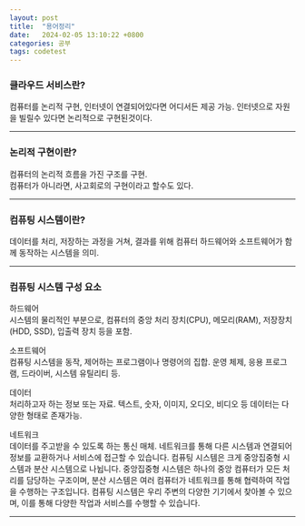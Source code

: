 ```yaml
---
layout: post
title:  "용어정리"
date:   2024-02-05 13:10:22 +0800
categories: 공부
tags: codetest
---
```


<H3>클라우드 서비스란?</H3>
컴퓨터를 논리적 구현, 인터넷이 연결되어있다면 어디서든 제공 가능.
인터넷으로 자원을 빌릴수 있다면 논리적으로 구현된것이다.

___

<H3>논리적 구현이란?</H3>
컴퓨터의 논리적 흐름을 가진 구조를 구현.
<BR>
컴퓨터가 아니라면, 사고회로의 구현이라고 할수도 있다.

___

<H3>컴퓨팅 시스템이란?</H3>
데이터를 처리, 저장하는 과정을 거쳐, 결과를 위해 컴퓨터 하드웨어와 소프트웨어가 함께 동작하는 시스템을 의미. 

___

<H3>컴퓨팅 시스템 구성 요소</H3>

하드웨어
<br>
시스템의 물리적인 부분으로, 컴퓨터의 중앙 처리 장치(CPU), 메모리(RAM), 저장장치(HDD, SSD), 입출력 장치 등을 포함.

소프트웨어
<br>
컴퓨팅 시스템을 동작, 제어하는 프로그램이나 명령어의 집합. 
운영 체제, 응용 프로그램, 드라이버, 시스템 유틸리티 등.

데이터
<br>
처리하고자 하는 정보 또는 자료. 
텍스트, 숫자, 이미지, 오디오, 비디오 등 데이터는 다양한 형태로 존재가능. 

네트워크
<br>
데이터를 주고받을 수 있도록 하는 통신 매체. 
네트워크를 통해 다른 시스템과 연결되어 정보를 교환하거나 서비스에 접근할 수 있습니다.
컴퓨팅 시스템은 크게 중앙집중형 시스템과 분산 시스템으로 나뉩니다. 중앙집중형 시스템은 하나의 중앙 컴퓨터가 모든 처리를 담당하는 구조이며, 분산 시스템은 여러 컴퓨터가 네트워크를 통해 협력하여 작업을 수행하는 구조입니다. 컴퓨팅 시스템은 우리 주변의 다양한 기기에서 찾아볼 수 있으며, 이를 통해 다양한 작업과 서비스를 수행할 수 있습니다.

___